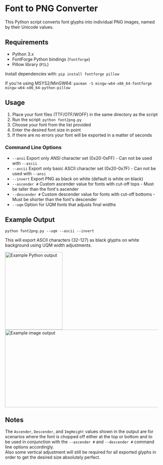 # Font to PNG Converter

This Python script converts font glyphs into individual PNG images, named by their Unicode values.

## Requirements
- Python 3.x
- FontForge Python bindings (`fontforge`)
- Pillow library (`PIL`)

Install dependencies with:
`pip install fontforge pillow`

If you're using MSYS2/MinGW64:
`pacman -S mingw-w64-x86_64-fontforge mingw-w64-x86_64-python-pillow`

## Usage
1. Place your font files (TTF/OTF/WOFF) in the same directory as the script
2. Run the script: `python font2png.py`
3. Choose your font from the list provided
4. Enter the desired font size in point
5. If there are no errors your font will be exported in a matter of seconds

### Command Line Options
- `--ansi` Export only ANSI character set (0x20-0xFF) - Can not be used with `--ascii`
- `--ascii` Export only basic ASCII character set (0x20-0x7F) - Can not be used with `--ansi`
- `--invert` Export PNG as black on white (default is white on black)
- `--ascender #` Custom ascender value for fonts with cut-off tops - Must be taller than the font's ascender
- `--descender #` Custom descender value for fonts with cut-off bottoms - Must be shorter than the font's descender
- `--uqm` Option for UQM fonts that adjusts final widths

## Example Output
`python font2png.py --uqm --ascii --invert`

This will export ASCII characters (32-127) as black glyphs on white background using UQM width adjustments.

<img width="189" height="256" alt="Example Python output" src="https://github.com/user-attachments/assets/108f0845-b0bf-4ed2-815f-1ade3e9332a7" />
<img width="547" height="256" alt="Example image output" src="https://github.com/user-attachments/assets/434254c4-4510-44f2-80be-06d2b265b2a5" />

## Notes
The `Ascender`, `Descender`, and `ImgHeight` values shown in the output are for scenarios where the font is chopped off
either at the top or bottom and to be used in conjunction with the `--ascender #` and `--descender #` command line
options accordingly.  
Also some vertical adjustment will still be required for all exported glyphs in order to get the desired size absolutely perfect.